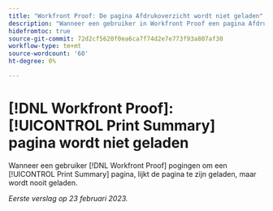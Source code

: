 ```yaml
---
title: "Workfront Proof: De pagina Afdrukoverzicht wordt niet geladen"
description: "Wanneer een gebruiker in Workfront Proof een pagina Afdrukoverzicht probeert te openen, lijkt de pagina te zijn geladen, maar wordt deze nooit geladen."
hidefromtoc: true
source-git-commit: 72d2cf5620f0ea6ca7f74d2e7e773f93a807af30
workflow-type: tm+mt
source-wordcount: '60'
ht-degree: 0%

---
```



# [!DNL Workfront Proof]: [!UICONTROL Print Summary] pagina wordt niet geladen

Wanneer een gebruiker [!DNL Workfront Proof] pogingen om een [!UICONTROL Print Summary] pagina, lijkt de pagina te zijn geladen, maar wordt nooit geladen.

_Eerste verslag op 23 februari 2023._

